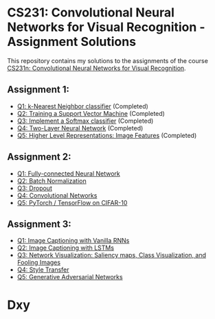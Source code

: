# CS231: Convolutional Neural Networks for Visual Recognition - Assignment Solutions

This repository contains my solutions to the assignments of the course [CS231n: Convolutional Neural Networks for Visual Recognition](http://cs231n.stanford.edu/).

## Assignment 1:
- [Q1: k-Nearest Neighbor classifier](assignments/assignment1/knn.ipynb) (Completed)
- [Q2: Training a Support Vector Machine](assignments/assignment1/svm.ipynb) (Completed)
- [Q3: Implement a Softmax classifier](assignments/assignment1/softmax.ipynb) (Completed)
- [Q4: Two-Layer Neural Network](assignments/assignment1/two_layer_net.ipynb) (Completed)
- [Q5: Higher Level Representations: Image Features](assignments/assignment1/features.ipynb) (Completed)

## Assignment 2:
- [Q1: Fully-connected Neural Network](assignments/assignment2/FullyConnectedNets.ipynb)
- [Q2: Batch Normalization](assignments/assignment2/BatchNormalization.ipynb)
- [Q3: Dropout](assignments/assignment2/Dropout.ipynb)
- [Q4: Convolutional Networks](assignments/assignment2/ConvolutionalNetworks.ipynb)
- [Q5: PyTorch / TensorFlow on CIFAR-10](assignments/assignment2/TensorFlow.ipynb)

## Assignment 3:
- [Q1: Image Captioning with Vanilla RNNs](assignments/assignment3/RNN_Captioning.ipynb)
- [Q2: Image Captioning with LSTMs](assignments/assignment3/LSTM_Captioning.ipynb)
- [Q3: Network Visualization: Saliency maps, Class Visualization, and Fooling Images](assignments/assignment3/NetworkVisualization.ipynb)
- [Q4: Style Transfer](assignments/assignment3/StyleTransfer.ipynb)
- [Q5: Generative Adversarial Networks](assignments/assignment3/GANs.ipynb)

# Dxy